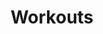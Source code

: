---
title: "Workouts"
draft: false
image : "images/gallery/workout/workout-3.JPG"
bg_image: "images/page-title.jpg"
category: "Keeping fit"
---